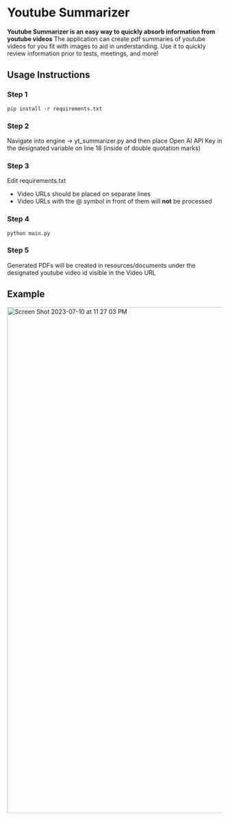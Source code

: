# Youtube Summarizer
**Youtube Summarizer is an easy way to quickly absorb information from youtube videos**
The application can create pdf summaries of youtube videos for you fit with images to aid in understanding. Use it to quickly review information prior to tests, meetings, and more!
## Usage Instructions
### Step 1
```pip install -r requirements.txt```
### Step 2
Navigate into engine -> yt_summarizer.py and then place Open AI API Key in the designated variable on line 18 (inside of double quotation marks)
### Step 3
Edit requirements.txt
- Video URLs should be placed on separate lines
- Video URLs with the @ symbol in front of them will **not** be processed
### Step 4
```python main.py```
### Step 5
Generated PDFs will be created in resources/documents under the designated youtube video id visible in the Video URL
## Example
<img width="1182" alt="Screen Shot 2023-07-10 at 11 27 03 PM" src="https://github.com/AgarwalAarush/yt-summarizer/blob/main/assets/Screenshot%202023-07-14%20at%205.02.28%20PM.png">